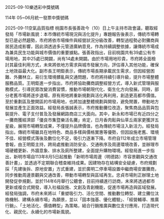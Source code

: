 
2025-09-10樂透彩中獎號碼

                                
114年 05~06月統一發票中獎號碼
                             
2025-09-11空氣品質指標
                              桃園市長張善政今（10）日上午主持市政會議，聽取經發局「市場新風貌：本市傳統市場現況與活化提升」專題報告後表示，傳統市場轉型已是必然趨勢，市府將依市場條件與經營狀況分級改善，轉型過程勢必對攤商與居民造成影響，因此須透過多元管道廣納意見，作為持續調整依據，讓傳統市場成為兼具民生功能與城市價值的重要據點。張善政指出，目前桃園共有39處公有市場用地，其中25處已開闢，尚有14處未開闢。由於市場用地珍貴，市府將全面檢討其最佳利用方式，未來將依地方需求與城市發展方向，評估導入其他功能，確保土地效益最大化。副市長王明鉅表示，傳統市場長期承載民生需求，但因經營困難、外攤林立，易衍生環境髒亂與交通問題，市府將持續引導升級，提升市場整體服務品質。王明鉅進一步指出，市府將協助攤商調整經營方式，導入新式管理與服務模式，引導民眾改變消費習慣，推動市場朝現代化、衛生化方向發展。同時，部分老舊市場將逐步退場，原有用地將重新規劃與活化再利用，創造更高都市價值。至於重劃區及整開區的市場用地，也將加速整體規劃與開發，避免閒置，帶動地方發展並產生正面效益。經發局長張誠表示，市府推動攤位改造，聚焦商品品質與包裝提升、電子支付普及及發展網路商店三大面向。其中，新永和市場已有近四分之一攤商獲經濟部「優良市集暨樂活名攤」肯定，日月香肉鬆與仙草丘兩家更獲評五星級，展現市場轉型成果，不僅提升品牌價值，也為傳統市場注入新活力。經發局指出，傳統市場雖具在地特色、商品多樣與價格實惠等優勢，但因設施老舊、環境不佳、經營模式落後及數位化不足，吸引力逐漸下降。市府自112年成立市場管理會報，由王明鉅主持，跨局處推動消防安全、交通秩序及周邊環境改善，並辦理市場硬體更新、外牆意象、排水及廁所整建，全面提升購物環境。經發局進一步指出，新明市場自113年8月5日起推動「新明市場周邊（明德路）市容景觀與交通改善計畫」，並透過不定期聯合稽查維持成果。因建物存在結構安全疑慮，市府規劃採「先建後拆、原地安置」方式重建，並於廣明二停車場設置中繼商場安置攤商，同步推動周邊景觀與交通改善，帶動市場轉型與區域再生。忠貞市場則正辦理土地開發促參規劃，並於114年6月舉行公聽會，目前持續進行訪商，未來將透過都市更新或複合式開發，導入社福設施、文創及青創機能，促進市場再造與區域發展。經發局強調，市府未來將以「重塑吸引力、活化空間、推動數位轉型、建立攤位汰換機制、建構永續市場」為願景，並以「固本強基、優化體驗」、「經營輔導、推廣行銷」、「土地活化、價值轉型」為策略，結合行銷推廣與數位支付應用，打造現代化、親民化、永續化的市場新風貌。